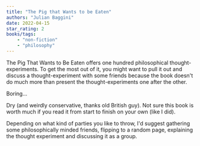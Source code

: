```yaml
---
title: "The Pig that Wants to be Eaten"
authors: "Julian Baggini"
date: 2022-04-15
star_rating: 2
books/tags:
    - "non-fiction"
    - "philosophy"
---
```

The Pig That Wants to Be Eaten offers one hundred philosophical thought-experiments. To get the most out of it, you might want to pull it out and discuss a thought-experiment with some friends because the book doesn't do much more than present the thought-experiments one after the other.

<!--more-->

Boring...

Dry (and weirdly conservative, thanks old British guy). Not sure this book is worth much if you read it from start to finish on your own (like I did).

Depending on what kind of parties you like to throw, I'd suggest gathering some philosophically minded friends, flipping to a random page, explaining the thought experiment and discussing it as a group.
